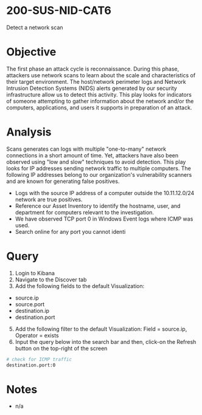 # 200-SUS-NID-CAT6
Detect a network scan

# Objective
The first phase an attack cycle is reconnaissance. During this phase, attackers use network scans to learn about the scale and characteristics of their target environment. The host/network perimeter logs and Network Intrusion Detection Systems (NIDS) alerts generated by our security infrastructure allow us to detect this activity. This play looks for indicators of someone attempting to gather information about the network and/or the computers, applications, and users it supports in preparation of an attack.

# Analysis
Scans generates can logs with multiple "one-to-many" network connections in a short amount of time. Yet, attackers have also been observed using "low and slow" techniques to avoid detection. This play looks for IP addresses sending network traffic to multiple computers. The following IP addresses belong to our organization's vulnerability scanners and are known for generating false positives.
* Logs with the source IP address of a computer outside the 10.11.12.0/24 network are true positives.
* Reference our Asset Inventory to identify the hostname, user, and department for computers relevant to the investigation.
* We have observed TCP port 0 in Windows Event logs where ICMP was used.
* Search online for any port you cannot identi

# Query
1. Login to Kibana
2. Navigate to the Discover tab
3. Add the following fields to the default Visualization: 
  * source.ip
  * source.port
  * destination.ip
  * destination.port
5. Add the following filter to the default Visualization: Field = source.ip, Operator = exists
6. Input the query below into the search bar and then, click-on the Refresh button on the top-right of the screen
```bash
# check for ICMP traffic
destination.port:0
```

# Notes
* n/a
